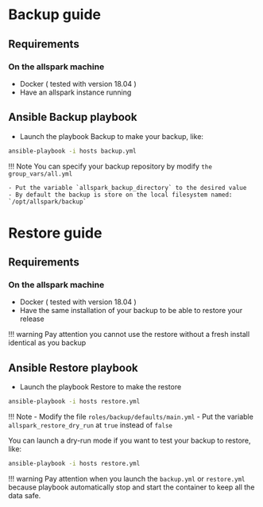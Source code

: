 # Backup guide
## Requirements

### On the allspark machine
- Docker ( tested with version 18.04 )
- Have an allspark instance running

## Ansible Backup playbook

- Launch the playbook Backup to make your backup, like:

```bash
ansible-playbook -i hosts backup.yml
```

!!! Note
    You can specify your backup repository by modify `the group_vars/all.yml`

    - Put the variable `allspark_backup_directory` to the desired value
    - By default the backup is store on the local filesystem named: `/opt/allspark/backup`

# Restore guide
## Requirements

### On the allspark machine
- Docker ( tested with version 18.04 )
- Have the same installation of your backup to be able to restore your release

!!! warning
    Pay attention you cannot use the restore without a fresh install identical as you backup 

## Ansible Restore playbook

- Launch the playbook Restore to make the restore

```bash
ansible-playbook -i hosts restore.yml
```

!!! Note
    - Modify the file `roles/backup/defaults/main.yml`
    - Put the variable `allspark_restore_dry_run` at `true` instead of `false`

You can launch a dry-run mode if you want to test your backup to restore, like:

```bash
ansible-playbook -i hosts restore.yml
```

!!! warning
    Pay attention when you launch the `backup.yml` or `restore.yml` because playbook automatically stop and start the container to keep all the data safe.
